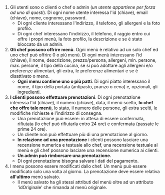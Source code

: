 1. Gli utenti sono o clienti o chef o admin (_un utente appartiene per forza ad uno di questi_). Di ogni nome utente interessa l'id (chiave), email (chiave), nome, cognome, password.
    * Di ogni cliente interessano l'indirizzo, il telefono, gli allergeni e la foto profilo.   
    * Di ogni chef interessano l'indirizzo, il telefono, il raggio entro cui offre i propri menù, la foto profilo, la descrizione e se è stato bloccato da un admin.
2. **Gli chef possono offrire menù**. Ogni menù è relativo ad un solo chef ed uno chef può offrire 0 o più menù. Di ogni menù interessano l'id (chiave), il nome, descrizione, prezzo/persona, allergeni, min. persone, max. persone, il tipo della cucina, se si può adottare agli allergeni e/o preferenze alimentari, gli extra, le preferenze alimentari e se è disattivato o meno.
    * **Ogni menu contiene uno o più patti**. Di ogni piatto interessano il nome, il tipo della portata (antipasto, pranzo o cena) e, opzionali, gli ingredienti.
3. **I clienti possono effettuare prenotazioni**. Di ogni prenotazione interessa l'id (chiave), il numero (chiave), data, il menù scelto, **lo chef che offre tale menù**, lo stato, il numero delle persone, gli extra scelti, le modifiche richieste e l'indirizzo di consegna.
    * Una prenotazione può essere: in attesa di essere confermata, rifiutata (lo chef può rifiutarla entro 24 ore) e confermata (passate le prime 24 ore). 
    * Un cliente non può effettuare più di una prenotazione al giorno.
    * **In relazione ad una prenotazione** i clienti possono lasciare una recensione numerica e testuale allo chef, una recensione testuale al menù e gli chef possono lasciare una recensione numerica ai clienti.
    * **Un admin può rimborsare una prenotazione.**
    * Di ogni prenotazione bisogna salvare i dati del pagamento.
4. I menu possono essere modificati dallo chef. Un menù può essere modificato solo una volta al giorno. La prenotazione deve essere relativa **all'ultimo** menù salvato.
    * Il menù salvato ha gli stessi attributi del menù oltre ad un attributo 'idOriginale' che rimanda al menù originale.
